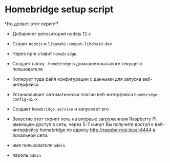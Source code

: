 ﻿# Homebridge setup script

Что  делает этот скрипт?

* Добавляет репозиторий nodejs 12.x
* Ставит `nodejs` и `libavahi-compat-libdnssd-dev`
* Через npm ставит `homebridge`
* Создает папку `.homebridge` в домашнем каталоге текущего пользователя
* Копирует туда файл конфигурации с данными для запуска веб-интерфейса
* Устанавливает автоматически плагин веб-интерфейса  `homebridge-config-ui-x`
* Создает `homebridge.service` и запускает его

* Запустив этот скрипт хоть на впервые загруженном Raspberry Pi, имеющем доступ в сеть, через 5-7 минут Вы получите доступ к веб-интерфейсу homebridge по адресу http://raspberrypi.local:4444 в локальной сети.
* имя пользователя:`admin`
* пароль:`admin`
